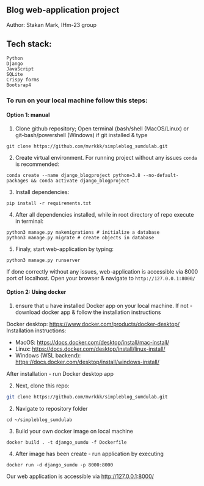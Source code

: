 ## Blog web-application project
Author: Stakan Mark, IHm-23 group

## Tech stack:
```
Python
Django
JavaScript
SQLite
Crispy forms
Bootsrap4
```

### To run on your local machine follow this steps:

#### Option 1: manual

1) Clone github repository; Open terminal (bash/shell (MacOS/Linux) or git-bash/powershell (Windows) if git installed & type
```shell
git clone https://github.com/mvrkkk/simpleblog_sumdulab.git
```

2) Create virtual environment. For running project without any issues `conda` is recommended:
```
conda create --name django_blogproject python=3.8 --no-default-packages && conda activate django_blogproject
```

3) Install dependencies:
```
pip install -r requirements.txt
```

4) After all dependencies installed, while in root directory of repo execute in terminal:
```
python3 manage.py makemigrations # initialize a database
python3 manage.py migrate # create objects in database
```

5) Finaly, start web-application by typing:
```
python3 manage.py runserver
```

If done correctly without any issues, web-application is accessible via 8000 port of localhost.
Open your browser & navigate to `http://127.0.0.1:8000/`

#### Option 2: Using docker

1)  ensure that u have installed Docker app on your local machine. If not - download docker app & follow the installation instructions

Docker desktop: https://www.docker.com/products/docker-desktop/
Installation instructions:
- MacOS: https://docs.docker.com/desktop/install/mac-install/
- Linux: https://docs.docker.com/desktop/install/linux-install/
- Windows (WSL backend): https://docs.docker.com/desktop/install/windows-install/

After installation - run Docker desktop app

2) Next, clone this repo:
```bash
git clone https://github.com/mvrkkk/simpleblog_sumdulab.git
```

2) Navigate to repository folder
```
cd ~/simpleblog_sumdulab
```

3) Build your own docker image on local machine
```
docker build . -t django_sumdu -f Dockerfile
```
4) After image has been create - run application by executing
```
docker run -d django_sumdu -p 8000:8000
```

Our web application is accessible via http://127.0.0.1:8000/
